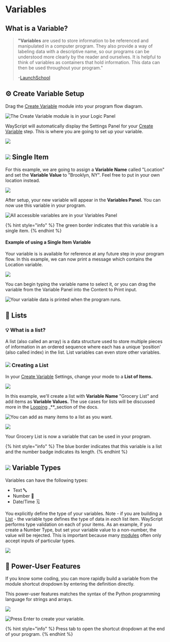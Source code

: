 # Variables

## What is a Variable?

> **"Variables** are used to store information to be referenced and manipulated in a computer program. They also provide a way of labeling data with a descriptive name, so our programs can be understood more clearly by the reader and ourselves. It is helpful to think of variables as containers that hold information. This data can then be used throughout your program."
>
> -[LaunchSchool](https://launchschool.com/books/ruby/read/variables)

## ⚙ Create Variable Setup

Drag the [Create Variable](../library/logic/variables/create-variable.md) module into your program flow diagram.

![The Create Variable module is in your Logic Panel](../.gitbook/assets/screenshot-2019-07-15-12.28.05.png)

WayScript will automatically display the Settings Panel for your [Create Variable](../library/logic/variables/create-variable.md) step. This is where you are going to set up your variable.

![](../.gitbook/assets/screenshot-2019-07-15-12.36.06.png)

## ![](../.gitbook/assets/create_var.png) Single Item

For this example, we are going to assign a **Variable Name** called "Location" and set the **Variable Value** to "Brooklyn, NY". Feel free to put in your own location instead.

![](../.gitbook/assets/screenshot-2019-07-15-12.41.46.png)

After setup, your new variable will appear in the **Variables Panel.** You can now use this variable in your program.

![All accessible variables are in your Variables Panel](../.gitbook/assets/screenshot-2019-07-15-13.00.21.png)

{% hint style="info" %}
The green border indicates that this variable is a single item.
{% endhint %}

#### Example of using a Single Item Variable

Your variable is is available for reference at any future step in your program flow. In this example, we can now print a message which contains the Location variable.

![](../.gitbook/assets/screenshot-2019-07-15-15.40.49.png)

You can begin typing the variable name to select it, or you can drag the variable from the Variable Panel into the Content to Print input.

![Your variable data is printed when the program runs.](../.gitbook/assets/screenshot-2019-07-15-15.36.21.png)

## 📃 Lists

### 💡 What is a list?

A list \(also called an array\) is a data structure used to store multiple pieces of information in an ordered sequence where each has a unique 'position' \(also called index\) in the list. List variables can even store other variables.

### ![](../.gitbook/assets/create_var.png) Creating a List

In your [Create Variable](../library/logic/variables/create-variable.md) Settings, change your mode to a **List of Items.**

![](../.gitbook/assets/screenshot-2019-07-15-15.46.17.png)

In this example, we'll create a list with **Variable Name** "Grocery List" and add items as **Variable Values.** The use cases for lists will be discussed more in the [Looping](looping-iteration.md) _\*\*_section of the docs.

![You can add as many items to a list as you want. ](../.gitbook/assets/screenshot-2019-07-15-15.49.28.png)

![](../.gitbook/assets/screenshot-2019-07-15-15.49.50.png)

Your Grocery List is now a variable that can be used in your program.

{% hint style="info" %}
The blue border indicates that this variable is a list and the number badge indicates its length.
{% endhint %}

## ![](../.gitbook/assets/create_var.png) Variable Types

Variables can have the following types:

* Text 🔤 
* Number 🔢 
* Date/Time 🗓 

You explicitly define the type of your variables. Note - if you are building a [List](variables.md#lists) - the variable type defines the type of data in _each_ list item. WayScript performs type validation on each of your items. As an example, if you create a Number Type, but set your variable value to a non-number, the value will be rejected. This is important because many [modules](../library/modules/) often only accept inputs of particular types.

![](../.gitbook/assets/screenshot-2019-07-16-09.56.45.png)

## 💪 Power-User Features

If you know some coding, you can more rapidly build a variable from the module shortcut dropdown by entering the definition directly.

This power-user features matches the syntax of the Python programming language for strings and arrays.

![](../.gitbook/assets/screenshot-2019-07-15-15.53.14.png)

![Press Enter to create your variable.](../.gitbook/assets/screenshot-2019-07-15-15.53.32.png)

{% hint style="info" %}
Press tab to open the shortcut dropdown at the end of your program.
{% endhint %}

